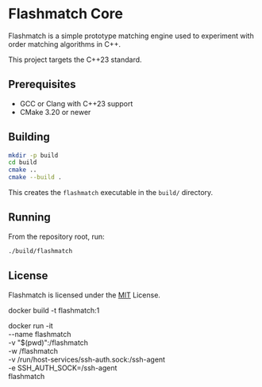 # Flashmatch Core

Flashmatch is a simple prototype matching engine used to experiment with order matching algorithms in C++.

This project targets the C++23 standard.

## Prerequisites

- GCC or Clang with C++23 support
- CMake 3.20 or newer

## Building

```bash
mkdir -p build
cd build
cmake ..
cmake --build .
```

This creates the `flashmatch` executable in the `build/` directory.

## Running

From the repository root, run:

```bash
./build/flashmatch
```

## License

Flashmatch is licensed under the [MIT](LICENSE) License.

docker build -t flashmatch:1

docker run -it \
 --name flashmatch \
 -v "$(pwd)":/flashmatch \
 -w /flashmatch \
 -v /run/host-services/ssh-auth.sock:/ssh-agent \
 -e SSH_AUTH_SOCK=/ssh-agent \
 flashmatch
